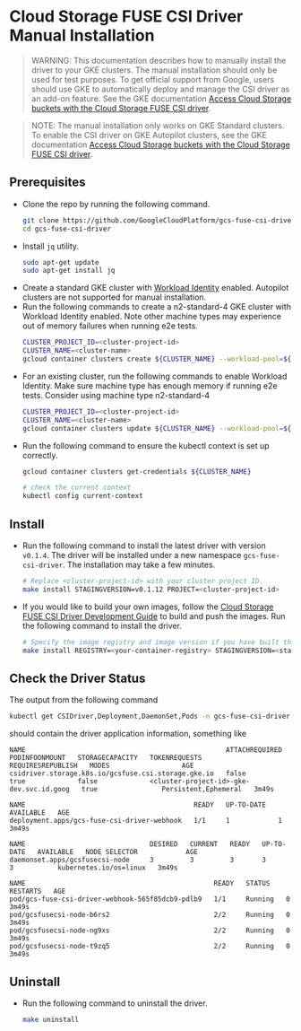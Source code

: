 <!--
Copyright 2018 The Kubernetes Authors.
Copyright 2022 Google LLC

Licensed under the Apache License, Version 2.0 (the "License");
you may not use this file except in compliance with the License.
You may obtain a copy of the License at

    https://www.apache.org/licenses/LICENSE-2.0

Unless required by applicable law or agreed to in writing, software
distributed under the License is distributed on an "AS IS" BASIS,
WITHOUT WARRANTIES OR CONDITIONS OF ANY KIND, either express or implied.
See the License for the specific language governing permissions and
limitations under the License.
-->

# Cloud Storage FUSE CSI Driver Manual Installation

> WARNING: This documentation describes how to manually install the driver to your GKE clusters. The manual installation should only be used for test purposes. To get official support from Google, users should use GKE to automatically deploy and manage the CSI driver as an add-on feature. See the GKE documentation [Access Cloud Storage buckets with the Cloud Storage FUSE CSI driver](https://cloud.google.com/kubernetes-engine/docs/how-to/persistent-volumes/cloud-storage-fuse-csi-driver).

> NOTE: The manual installation only works on GKE Standard clusters. To enable the CSI driver on GKE Autopilot clusters, see the GKE documentation [Access Cloud Storage buckets with the Cloud Storage FUSE CSI driver](https://cloud.google.com/kubernetes-engine/docs/how-to/persistent-volumes/cloud-storage-fuse-csi-driver).

## Prerequisites
- Clone the repo by running the following command.
  ```bash
  git clone https://github.com/GoogleCloudPlatform/gcs-fuse-csi-driver.git
  cd gcs-fuse-csi-driver
  ```
- Install `jq` utility.
  ```bash
  sudo apt-get update
  sudo apt-get install jq
  ```
- Create a standard GKE cluster with [Workload Identity](https://cloud.google.com/kubernetes-engine/docs/how-to/workload-identity) enabled. Autopilot clusters are not supported for manual installation.
- Run the following commands to create a n2-standard-4 GKE cluster with Workload Identity enabled. Note other machine types may experience out of memory failures when running e2e tests.
  ```bash
  CLUSTER_PROJECT_ID=<cluster-project-id>
  CLUSTER_NAME=<cluster-name>
  gcloud container clusters create ${CLUSTER_NAME} --workload-pool=${CLUSTER_PROJECT_ID}.svc.id.goog --machine-type=n2-standard-4
  ```
- For an existing cluster, run the following commands to enable Workload Identity. Make sure machine type has enough memory if running e2e tests. Consider using machine type n2-standard-4
  ```bash
  CLUSTER_PROJECT_ID=<cluster-project-id>
  CLUSTER_NAME=<cluster-name>
  gcloud container clusters update ${CLUSTER_NAME} --workload-pool=${CLUSTER_PROJECT_ID}.svc.id.goog
  ```
- Run the following command to ensure the kubectl context is set up correctly.
  ```bash
  gcloud container clusters get-credentials ${CLUSTER_NAME}

  # check the current context
  kubectl config current-context
  ```

## Install
- Run the following command to install the latest driver with version `v0.1.4`. The driver will be installed under a new namespace `gcs-fuse-csi-driver`. The installation may take a few minutes.
  ```bash
  # Replace <cluster-project-id> with your cluster project ID.
  make install STAGINGVERSION=v0.1.12 PROJECT=<cluster-project-id>
  ```

- If you would like to build your own images, follow the [Cloud Storage FUSE CSI Driver Development Guide](development.md) to build and push the images. Run the following command to install the driver.
  ```bash
  # Specify the image registry and image version if you have built the images from source code.
  make install REGISTRY=<your-container-registry> STAGINGVERSION=<staging-version> PROJECT=<cluster-project-id>
  ```

## Check the Driver Status
The output from the following command
```bash
kubectl get CSIDriver,Deployment,DaemonSet,Pods -n gcs-fuse-csi-driver
```
should contain the driver application information, something like
```
NAME                                                  ATTACHREQUIRED   PODINFOONMOUNT   STORAGECAPACITY   TOKENREQUESTS                              REQUIRESREPUBLISH   MODES                  AGE
csidriver.storage.k8s.io/gcsfuse.csi.storage.gke.io   false            true             false             <cluster-project-id>-gke-dev.svc.id.goog   true                Persistent,Ephemeral   3m49s

NAME                                          READY   UP-TO-DATE   AVAILABLE   AGE
deployment.apps/gcs-fuse-csi-driver-webhook   1/1     1            1           3m49s

NAME                               DESIRED   CURRENT   READY   UP-TO-DATE   AVAILABLE   NODE SELECTOR            AGE
daemonset.apps/gcsfusecsi-node     3         3         3       3            3           kubernetes.io/os=linux   3m49s

NAME                                               READY   STATUS    RESTARTS   AGE
pod/gcs-fuse-csi-driver-webhook-565f85dcb9-pdlb9   1/1     Running   0          3m49s
pod/gcsfusecsi-node-b6rs2                          2/2     Running   0          3m49s
pod/gcsfusecsi-node-ng9xs                          2/2     Running   0          3m49s
pod/gcsfusecsi-node-t9zq5                          2/2     Running   0          3m49s
```

## Uninstall
- Run the following command to uninstall the driver.
  ```bash
  make uninstall
  ````

